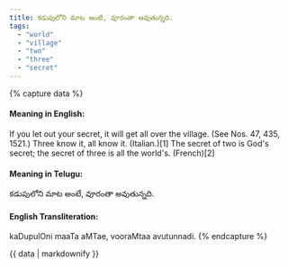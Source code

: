```yaml
---
title: కడుపులోని మాట అంటే, వూరంతా అవుతున్నది.
tags:
  - "world"
  - "village"
  - "two"
  - "three"
  - "secret"
---
```


{% capture data %}
#### Meaning in English:
If you let out your secret, it will get all over the village.
(See Nos. 47, 435, 1521.)
Three know it, all know it. (Italian.)[1]
The secret of two is God's secret; the secret of three is all the world's. (French)[2]

#### Meaning in Telugu:
కడుపులోని మాట అంటే, వూరంతా అవుతున్నది.

#### English Transliteration:
kaDupulOni maaTa aMTae, vooraMtaa avutunnadi.
{% endcapture %}

{{ data | markdownify }}

